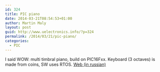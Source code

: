 ```yaml
---
id: 324
title: PIC piano
date: 2014-03-21T08:54:53+01:00
author: Martin Maly
layout: post
guid: http://www.uelectronics.info/?p=324
permalink: /2014/03/21/pic-piano/
categories:
  - PIC
---
```

I said WOW: multi timbral piano, build on PIC16Fxx. Keyboard (3 octaves) is made from coins, SW uses RTOS. [Web (in russian)](http://www.pickit2.ru/doku.php/%D0%BF%D1%80%D0%BE%D0%B5%D0%BA%D1%82%D1%8B:%D0%BF%D0%B8%D0%B0%D0%BD%D0%B8%D0%BD%D0%BE)

<!--more-->